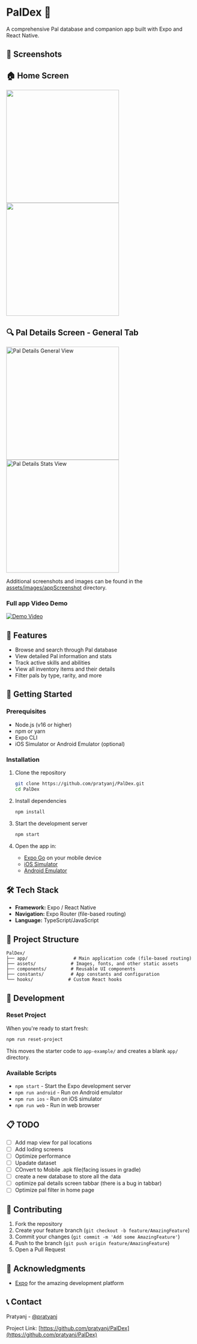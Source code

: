 # PalDex 🐾

A comprehensive Pal database and companion app built with Expo and React Native.
## 📸 Screenshots
## 🏠 Home Screen
<img src="./assets/images/appScreenshot/Screenshot_20250528-101724.jpg" width="300" />
<img src="./assets/images/appScreenshot/Screenshot_20250528-101733.jpg" width="300" />

## 🔍 Pal Details Screen - General Tab
<img src="./assets/images/appScreenshot/Screenshot_20250528-101754.jpg" width="300" alt="Pal Details General View" />
<br/>
<img src="./assets/images/appScreenshot/Screenshot_20250528-101806.jpg" width="300" alt="Pal Details Stats View" />

Additional screenshots and images can be found in the [assets/images/appScreenshot](https://github.com/pratyanj/PalDex/tree/master/assets/images/appScreenshot) directory.

### Full app Video Demo 

[![Demo Video](https://img.youtube.com/vi/02jgGNRXHZc/0.jpg)](https://youtu.be/02jgGNRXHZc?si=F4Xjjh03J52PLBLK)


## 📱 Features

- Browse and search through Pal database
- View detailed Pal information and stats
- Track active skills and abilities
- View all inventory items and their details
- Filter pals by type, rarity, and more


## 🚀 Getting Started

### Prerequisites

- Node.js (v16 or higher)
- npm or yarn
- Expo CLI
- iOS Simulator or Android Emulator (optional)

### Installation

1. Clone the repository
   ```bash
   git clone https://github.com/pratyanj/PalDex.git
   cd PalDex
   ```

2. Install dependencies
   ```bash
   npm install
   ```

3. Start the development server
   ```bash
   npm start 
   ```

4. Open the app in:
   - [Expo Go](https://expo.dev/go) on your mobile device
   - [iOS Simulator](https://docs.expo.dev/workflow/ios-simulator/)
   - [Android Emulator](https://docs.expo.dev/workflow/android-studio-emulator/)

## 🛠️ Tech Stack

- **Framework:** Expo / React Native
- **Navigation:** Expo Router (file-based routing)
- **Language:** TypeScript/JavaScript

## 📁 Project Structure

```
PalDex/
├── app/                 # Main application code (file-based routing)
├── assets/             # Images, fonts, and other static assets
├── components/         # Reusable UI components
├── constants/          # App constants and configuration
└── hooks/             # Custom React hooks
```

## 🔧 Development

### Reset Project
When you're ready to start fresh:
```bash
npm run reset-project
```

This moves the starter code to `app-example/` and creates a blank `app/` directory.

### Available Scripts

- `npm start` - Start the Expo development server
- `npm run android` - Run on Android emulator
- `npm run ios` - Run on iOS simulator
- `npm run web` - Run in web browser

## 📋 TODO

- [ ] Add map view for pal locations
- [ ] Add loding screens
- [ ] Optimize performance
- [ ] Upadate dataset
- [ ] COnvert to Mobile .apk file(facing issues in gradle)
- [ ] create a new database to store all the data
- [ ] optimize pal details screen tabbar (there is a bug in tabbar)
- [ ] Optimize pal filter in home page

## 🤝 Contributing

1. Fork the repository
2. Create your feature branch (`git checkout -b feature/AmazingFeature`)
3. Commit your changes (`git commit -m 'Add some AmazingFeature'`)
4. Push to the branch (`git push origin feature/AmazingFeature`)
5. Open a Pull Request


## 🙏 Acknowledgments

- [Expo](https://expo.dev) for the amazing development platform

## 📞 Contact

Pratyanj - [@pratyanj](https://github.com/pratyanj)

Project Link: [https://github.com/pratyanj/PalDex](https://github.com/pratyanj/PalDex)